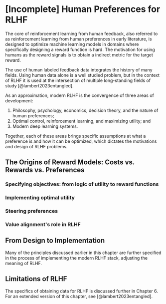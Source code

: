 
# [Incomplete] Human Preferences for RLHF

The core of reinforcement learning from human feedback, also referred to as reinforcement learning from human preferences in early literature, is designed to optimize machine learning models in domains where specifically designing a reward function is hard.
The motivation for using humans as the reward signals is to obtain a indirect metric for the target reward.

The use of human labeled feedback data integrates the history of many fields.
Using human data alone is a well studied problem, but in the context of RLHF it is used at the intersection of multiple long-standing fields of study [@lambert2023entangled].

As an approximation, modern RLHF is the convergence of three areas of development:

1. Philosophy, psychology, economics, decision theory, and the nature of human preferences;
2. Optimal control, reinforcement learning, and maximizing utility; and
3. Modern deep learning systems.

Together, each of these areas brings specific assumptions at what a preference is and how it can be optimized, which dictates the motivations and design of RLHF problems.

## The Origins of Reward Models: Costs vs. Rewards vs. Preferences

### Specifying objectives: from logic of utility to reward functions

### Implementing optimal utility

### Steering preferences

### Value alignment's role in RLHF

## From Design to Implementation

Many of the principles discussed earlier in this chapter are further specified in the process of implementing the modern RLHF stack, adjusting the meaning of RLHF.

## Limitations of RLHF

The specifics of obtaining data for RLHF is discussed further in Chapter 6.
For an extended version of this chapter, see [@lambert2023entangled].